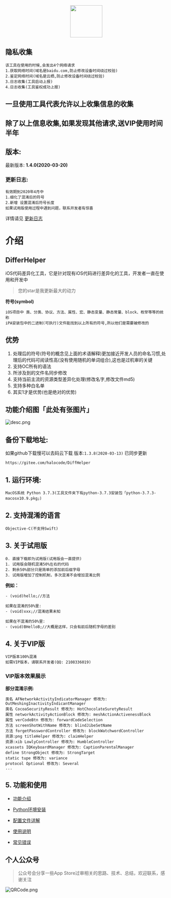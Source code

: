 
<div align=center>
<img src="https://i.loli.net/2020/02/28/H5ukD27Wa1olx4h.png" width = "100" height = "100"/>
</div>

## 隐私收集

```
该工具在使用的时候,会发出4个网络请求
1.获取网络时间(域名是baidu.com,防止修改设备时间绕过校验)
2.鉴定网络时间(域名是云栖,防止修改设备时间绕过校验)
3.日志收集(工具启动上报)
4.日志收集(工具鉴权成功上报)
```
## 一旦使用工具代表允许以上收集信息的收集
##  除了以上信息收集,如果发现其他请求,送VIP使用时间半年

## 版本:
最新版本: **1.4.0(2020-03-20)**

### 更新日志:
```
有效期到2020年4月中
1.细化了混淆后的符号
2.新增 设置混淆后符号长度
如果试用版使用过程中遇到问题，联系开发者有惊喜
```

详情请见 [更新日志](https://github.com/iOSCoderMaster/iOSCodeDifferHelper/wiki/更新日志)

# 介绍

## DifferHelper
iOS代码差异化工具，它是针对现有iOS代码进行差异化的工具，开发者一直在使用和开发中

> 您的star是我更新最大的动力

**符号(symbol)**
```
iOS项目中 类、分类、协议、方法、属性、宏、静态变量、静态常量、block、枚举等等的统称
iPA安装包中的二进制(可执行)文件能找到以上所有的符号,所以他们是需要被修改的
```

## 优势
1. 处理后的符号(符号的概念见上面的术语解释)更加接近开发人员的命名习惯,处理后的代码可阅读性高(没有使用随机的单词组合),这也是过机审的关键
2. 支持OC所有的语法
3. 所涉及到的文件名同步修改
4. 支持当前主流的资源类型差异化处理(修改名字,修改文件md5)
5. 支持多种白名单
6. 其实1才是优势(也是绝对的优势)

## 功能介绍图「此处有张图片」
![desc.png](https://i.loli.net/2019/12/30/6A7N2nwa1HrpQP3.png)

## 备份下载地址:

如果github下载慢可以去码云下载
版本:`1.3.8(2020-03-13)` 已同步更新
```
https://gitee.com/halocode/DiffHelper
```


## 1. 运行环境:

```
MacOS系统 Python 3.7.3(工具文件夹下有python-3.7.3安装包「python-3.7.3-macosx10.9.pkg」)
```

## 2. 支持混淆的语言

```
Objective-C(不支持Swift)
```

## 3. 关于试用版

```
0. 直接下载即为试用版(试用版会一直提供)
1. 试用版会随机混淆50%左右的代码
2. 剩余50%部分只是简单的添加前后缀字母
3. 试用版增加了控制机制，多次混淆不会增加混淆比例
```

**例如：**
```
- (void)hello;//方法

如果在混淆的50%里:
- (void)xxx;//混淆结果未知

如果在不混淆的50%里:
- (void)BHelloB;//大概是这样，只会有前后随机字母的差别
```


## 4. 关于VIP版

```
VIP版本100%混淆
如需VIP版本，请联系开发者(QQ: 2108336019)
```


### VIP版本效果展示

**部分混淆示例:**
```
类名 AFNetworkActivityIndicatorManager 修改为: OutMeshingInactivityIndicantManager
类名 CocoaSecurityResult 修改为: HotChocolateSuretyResult
属性 networkActivityActionBlock 修改为: meshActionActivenessBlock
属性 verCodeBtn 修改为: forwardCodeSelection
方法 screenShotWithName 修改为: blindJibeSetName
方法 forgetPasswordController 修改为: blockWatchwordController
资源:png titleHelper 修改为: claimHelper
资源:xib LowlyController 修改为: HumbleController
xcassets IQKeyboardManager 修改为: CaptionParentalManager
define StrongObject 修改为: StrongTarget
static tupe 修改为: variance
protocol Optional 修改为: Several
...
```


## 5. 功能和使用

* [功能介绍](https://github.com/iOSCoderMaster/iOSCodeDifferHelper/wiki/功能介绍)

* [Python环境安装](https://github.com/iOSCoderMaster/iOSCodeDifferHelper/wiki/Python环境安装)

* [配置文件详解](https://github.com/iOSCoderMaster/iOSCodeDifferHelper/wiki/配置文件详解)

* [使用说明](https://github.com/iOSCoderMaster/iOSCodeDifferHelper/wiki/使用说明)

* [常见错误](https://github.com/iOSCoderMaster/iOSCodeDifferHelper/wiki/常见错误)


## 个人公众号
> 公众号会分享一些App Store过审相关的思路、技术、总结，欢迎联系，感谢关注

![QRCode.png](https://i.loli.net/2020/02/08/Zdhmz9ot8N5Hw3c.png)




